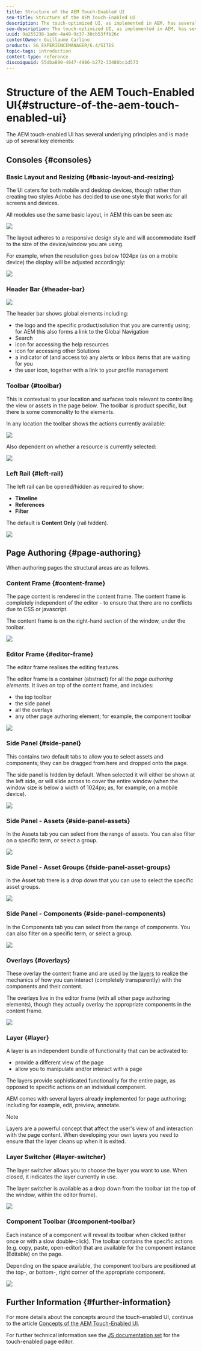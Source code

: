 ```yaml
---
title: Structure of the AEM Touch-Enabled UI
seo-title: Structure of the AEM Touch-Enabled UI
description: The touch-optimized UI, as implemented in AEM, has several underlying principles and is made up of several key elements
seo-description: The touch-optimized UI, as implemented in AEM, has several underlying principles and is made up of several key elements
uuid: 9a255238-1adc-4a40-9c37-30cb53ffb26c
contentOwner: Guillaume Carlino
products: SG_EXPERIENCEMANAGER/6.4/SITES
topic-tags: introduction
content-type: reference
discoiquuid: 55dba890-4847-4986-b272-33480bc1d573
---
```


# Structure of the AEM Touch-Enabled UI{#structure-of-the-aem-touch-enabled-ui}

The AEM touch-enabled UI has several underlying principles and is made up of several key elements:

## Consoles {#consoles}

### Basic Layout and Resizing {#basic-layout-and-resizing}

The UI caters for both mobile and desktop devices, though rather than creating two styles Adobe has decided to use one style that works for all screens and devices.

All modules use the same basic layout, in AEM this can be seen as: 

![](assets/chlimage_1-142.png)

The layout adheres to a responsive design style and will accommodate itself to the size of the device/window you are using.

For example, when the resolution goes below 1024px (as on a mobile device) the display will be adjusted accordingly:

![](assets/chlimage_1-143.png) 

### Header Bar {#header-bar}

![](assets/chlimage_1-144.png)

The header bar shows global elements including:

* the logo and the specific product/solution that you are currently using; for AEM this also forms a link to the Global Navigation
* Search
* icon for accessing the help resources
* icon for accessing other Solutions
* a indicator of (and access to) any alerts or Inbox items that are waiting for you
* the user icon, together with a link to your profile management

### Toolbar {#toolbar}

This is contextual to your location and surfaces tools relevant to controlling the view or assets in the page below. The toolbar is product specific, but there is some commonality to the elements.

In any location the toolbar shows the actions currently available: 

![](assets/chlimage_1-145.png)

Also dependent on whether a resource is currently selected:

![](assets/chlimage_1-146.png) 

### Left Rail {#left-rail}

The left rail can be opened/hidden as required to show:

* **Timeline**
* **References**
* **Filter**

The default is **Content Only** (rail hidden).

![](assets/chlimage_1-147.png) 

## Page Authoring {#page-authoring}

When authoring pages the structural areas are as follows.

### Content Frame {#content-frame}

The page content is rendered in the content frame. The content frame is completely independent of the editor - to ensure that there are no conflicts due to CSS or javascript.

The content frame is on the right-hand section of the window, under the toolbar. 

![](assets/chlimage_1-148.png) 

### Editor Frame {#editor-frame}

The editor frame realises the editing features.

The editor frame is a container (abstract) for all the *page authoring elements*. It lives on top of the content frame, and includes:

* the top toolbar
* the side panel
* all the overlays
* any other page authoring element; for example, the component toolbar

![](assets/chlimage_1-149.png) 

### Side Panel {#side-panel}

This contains two default tabs to allow you to select assets and components; they can be dragged from here and dropped onto the page.

The side panel is hidden by default. When selected it will either be shown at the left side, or will slide across to cover the entire window (when the window size is below a width of 1024px; as, for example, on a mobile device).

![](assets/chlimage_1-150.png) 

### Side Panel - Assets {#side-panel-assets}

In the Assets tab you can select from the range of assets. You can also filter on a specific term, or select a group.

![](assets/chlimage_1-151.png) 

### Side Panel - Asset Groups {#side-panel-asset-groups}

In the Asset tab there is a drop down that you can use to select the specific asset groups.

![](assets/chlimage_1-152.png) 

### Side Panel - Components {#side-panel-components}

In the Components tab you can select from the range of components. You can also filter on a specific term, or select a group.

![](assets/chlimage_1-153.png) 

### Overlays {#overlays}

These overlay the content frame and are used by the [layers](#layer) to realize the mechanics of how you can interact (completely transparently) with the components and their content.

The overlays live in the editor frame (with all other page authoring elements), though they actually overlay the appropriate components in the content frame.

![](assets/chlimage_1-154.png) 

### Layer {#layer}

A layer is an independent bundle of functionality that can be activated to:

* provide a different view of the page  
* allow you to manipulate and/or interact with a page

The layers provide sophisticated functionality for the entire page, as opposed to specific actions on an individual component.

AEM comes with several layers already implemented for page authoring; including for example, edit, preview, annotate.

>[!NOTE]
>
>Layers are a powerful concept that affect the user's view of and interaction with the page content. When developing your own layers you need to ensure that the layer cleans up when it is exited.

### Layer Switcher {#layer-switcher}

The layer switcher allows you to choose the layer you want to use. When closed, it indicates the layer currently in use.

The layer switcher is available as a drop down from the toolbar (at the top of the window, within the editor frame). 

![](assets/chlimage_1-155.png) 

### Component Toolbar {#component-toolbar}

Each instance of a component will reveal its toolbar when clicked (either once or with a slow double-click). The toolbar contains the specific actions (e.g. copy, paste, open-editor) that are available for the component instance (Editable) on the page.

Depending on the space available, the component toolbars are positioned at the top-, or bottom-, right corner of the appropriate component.

![](assets/chlimage_1-156.png) 

## Further Information {#further-information}

For more details about the concepts around the touch-enabled UI, continue to the article [Concepts of the AEM Touch-Enabled UI](/help/sites/developing/using/touch-ui-concepts.md).

For further technical information see the [JS documentation set](https://helpx.adobe.com/experience-manager/6-4/sites/developing/using/reference-materials/jsdoc/ui-touch/editor-core/index.html) for the touch-enabled page editor.  

